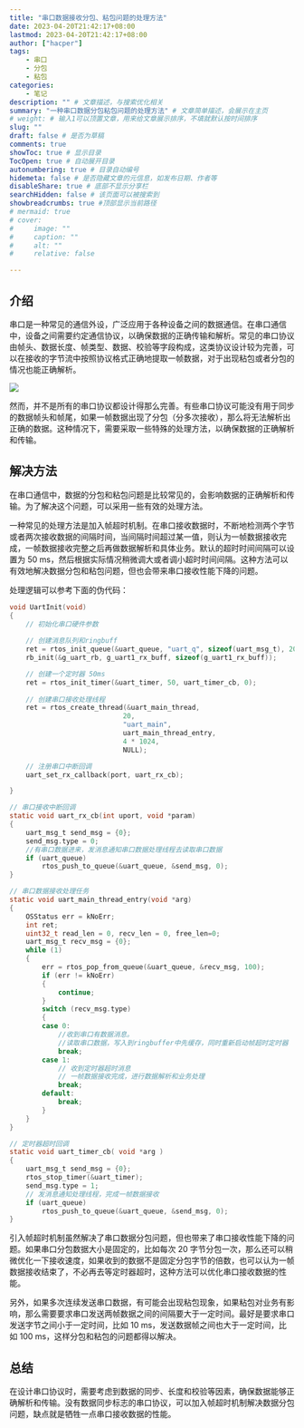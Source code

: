 ```yaml
---
title: "串口数据接收分包、粘包问题的处理方法"
date: 2023-04-20T21:42:17+08:00
lastmod: 2023-04-20T21:42:17+08:00
author: ["hacper"]
tags:
    - 串口
    - 分包
    - 粘包
categories:
    - 笔记
description: "" # 文章描述，与搜索优化相关
summary: "一种串口数据分包粘包问题的处理方法" # 文章简单描述，会展示在主页
# weight: # 输入1可以顶置文章，用来给文章展示排序，不填就默认按时间排序
slug: ""
draft: false # 是否为草稿
comments: true
showToc: true # 显示目录
TocOpen: true # 自动展开目录
autonumbering: true # 目录自动编号
hidemeta: false # 是否隐藏文章的元信息，如发布日期、作者等
disableShare: true # 底部不显示分享栏
searchHidden: false # 该页面可以被搜索到
showbreadcrumbs: true #顶部显示当前路径
# mermaid: true
# cover:
#     image: ""
#     caption: ""
#     alt: ""
#     relative: false

---
```




## 介绍

串口是一种常见的通信外设，广泛应用于各种设备之间的数据通信。在串口通信中，设备之间需要约定通信协议，以确保数据的正确传输和解析。常见的串口协议由帧头、数据长度、帧类型、数据、校验等字段构成，这类协议设计较为完善，可以在接收的字节流中按照协议格式正确地提取一帧数据，对于出现粘包或者分包的情况也能正确解析。

![](https://jsd.cdn.zzko.cn/gh/hacperme/picx_hosting@master/20210507/image-20230420232407103.48m3zxzs7v80.webp)

然而，并不是所有的串口协议都设计得那么完善。有些串口协议可能没有用于同步的数据帧头和帧尾，如果一帧数据出现了分包（分多次接收），那么将无法解析出正确的数据。这种情况下，需要采取一些特殊的处理方法，以确保数据的正确解析和传输。

## 解决方法

在串口通信中，数据的分包和粘包问题是比较常见的，会影响数据的正确解析和传输。为了解决这个问题，可以采用一些有效的处理方法。

一种常见的处理方法是加入帧超时机制。在串口接收数据时，不断地检测两个字节或者两次接收数据的间隔时间，当间隔时间超过某一值，则认为一帧数据接收完成，一帧数据接收完整之后再做数据解析和具体业务。默认的超时时间间隔可以设置为 50 ms，然后根据实际情况稍微调大或者调小超时时间间隔。这种方法可以有效地解决数据分包和粘包问题，但也会带来串口接收性能下降的问题。

处理逻辑可以参考下面的伪代码：

```c
void UartInit(void)
{
    // 初始化串口硬件参数
    
    // 创建消息队列和ringbuff
    ret = rtos_init_queue(&uart_queue, "uart_q", sizeof(uart_msg_t), 20);
    rb_init(&g_uart_rb, g_uart1_rx_buff, sizeof(g_uart1_rx_buff));

    // 创建一个定时器 50ms
    ret = rtos_init_timer(&uart_timer, 50, uart_timer_cb, 0);
	
    // 创建串口接收处理线程
    ret = rtos_create_thread(&uart_main_thread,
                            20,
                            "uart_main",
                            uart_main_thread_entry,
                            4 * 1024,
                            NULL);

    // 注册串口中断回调
    uart_set_rx_callback(port, uart_rx_cb);

}

// 串口接收中断回调
static void uart_rx_cb(int uport, void *param)
{
    uart_msg_t send_msg = {0};
    send_msg.type = 0;
    //有串口数据进来，发消息通知串口数据处理线程去读取串口数据
    if (uart_queue)
        rtos_push_to_queue(&uart_queue, &send_msg, 0);
}

// 串口数据接收处理任务
static void uart_main_thread_entry(void *arg)
{
    OSStatus err = kNoErr;
    int ret;
    uint32_t read_len = 0, recv_len = 0, free_len=0;
    uart_msg_t recv_msg = {0};
    while (1)
    {
        err = rtos_pop_from_queue(&uart_queue, &recv_msg, 100);
        if (err != kNoErr)
        {
            continue;
        }
        switch (recv_msg.type)
        {
        case 0:
            //收到串口有数据消息。
            //读取串口数据，写入到ringbuffer中先缓存，同时重新启动帧超时定时器
            break;
        case 1:
            // 收到定时器超时消息
            // 一帧数据接收完成，进行数据解析和业务处理
            break;
        default:
            break;
        }
    }
}

// 定时器超时回调
static void uart_timer_cb( void *arg )
{
    uart_msg_t send_msg = {0};
    rtos_stop_timer(&uart_timer);
    send_msg.type = 1;
    // 发消息通知处理线程，完成一帧数据接收
    if (uart_queue)
        rtos_push_to_queue(&uart_queue, &send_msg, 0);
}
```

引入帧超时机制虽然解决了串口数据分包问题，但也带来了串口接收性能下降的问题。如果串口分包数据大小是固定的，比如每次 20 字节分包一次，那么还可以稍微优化一下接收速度，如果收到的数据不是固定分包字节的倍数，也可以认为一帧数据接收结束了，不必再去等定时器超时，这种方法可以优化串口接收数据的性能。

另外，如果多次连续发送串口数据，有可能会出现粘包现象，如果粘包对业务有影响，那么需要要求串口发送两帧数据之间的间隔要大于一定时间。最好是要求串口发送字节之间小于一定时间，比如 10 ms，发送数据帧之间也大于一定时间，比如 100 ms，这样分包和粘包的问题都得以解决。

## 总结

在设计串口协议时，需要考虑到数据的同步、长度和校验等因素，确保数据能够正确解析和传输。没有数据同步标志的串口协议，可以加入帧超时机制解决数据分包问题，缺点就是牺牲一点串口接收数据的性能。


